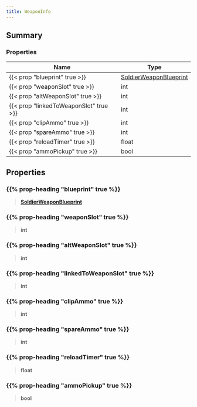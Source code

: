 ```yaml
---
title: WeaponInfo
---
```


## Summary

### Properties

| Name | Type |
| ---- | ---- |
| {{< prop "blueprint" true >}} | [SoldierWeaponBlueprint](/vext/ref/fb/soldierweaponblueprint) |
| {{< prop "weaponSlot" true >}} | int |
| {{< prop "altWeaponSlot" true >}} | int |
| {{< prop "linkedToWeaponSlot" true >}} | int |
| {{< prop "clipAmmo" true >}} | int |
| {{< prop "spareAmmo" true >}} | int |
| {{< prop "reloadTimer" true >}} | float |
| {{< prop "ammoPickup" true >}} | bool |

## Properties

### {{% prop-heading "blueprint" true %}}

> **[SoldierWeaponBlueprint](/vext/ref/fb/soldierweaponblueprint)**

### {{% prop-heading "weaponSlot" true %}}

> **int**

### {{% prop-heading "altWeaponSlot" true %}}

> **int**

### {{% prop-heading "linkedToWeaponSlot" true %}}

> **int**

### {{% prop-heading "clipAmmo" true %}}

> **int**

### {{% prop-heading "spareAmmo" true %}}

> **int**

### {{% prop-heading "reloadTimer" true %}}

> **float**

### {{% prop-heading "ammoPickup" true %}}

> **bool**

